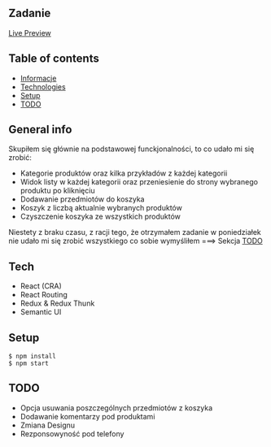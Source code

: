## Zadanie 
[Live Preview](https://mrajewski.github.io/shop-task/)


## Table of contents
* [Informacje](#general-info)
* [Technologies](#technologies)
* [Setup](#setup)
* [TODO](#TODO)

## General info
Skupiłem się głównie na podstawowej funckjonalności, to co udało mi się zrobić:
* Kategorie produktów oraz kilka przykładów z każdej kategorii
* Widok listy w każdej kategorii oraz przeniesienie do strony wybranego produktu po kliknięciu
* Dodawanie przedmiotów do koszyka
* Koszyk z liczbą aktualnie wybranych produktów
* Czyszczenie koszyka ze wszystkich produktów

Niestety z braku czasu, z racji tego, że otrzymałem zadanie w poniedziałek nie udało mi się zrobić wszystkiego co sobie wymyśliłem  ===> Sekcja [TODO](#TODO)
	
## Tech
* React (CRA)
* React Routing
* Redux & Redux Thunk
* Semantic UI
	
## Setup

```
$ npm install
$ npm start
```
## TODO
* Opcja usuwania poszczególnych przedmiotów z koszyka
* Dodawanie komentarzy pod produktami
* Zmiana Designu
* Rezponsowyność pod telefony
